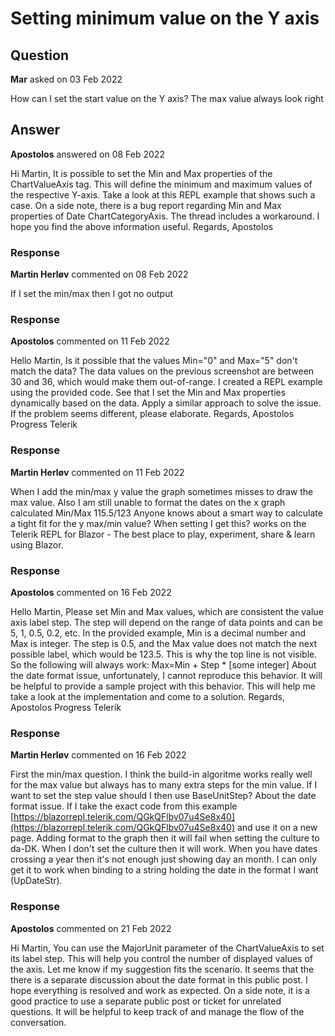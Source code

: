 # Setting minimum value on the Y axis

## Question

**Mar** asked on 03 Feb 2022

How can I set the start value on the Y axis? The max value always look right

## Answer

**Apostolos** answered on 08 Feb 2022

Hi Martin, It is possible to set the Min and Max properties of the ChartValueAxis tag. This will define the minimum and maximum values of the respective Y-axis. Take a look at this REPL example that shows such a case. On a side note, there is a bug report regarding Min and Max properties of Date ChartCategoryAxis. The thread includes a workaround. I hope you find the above information useful. Regards, Apostolos

### Response

**Martin Herløv** commented on 08 Feb 2022

If I set the min/max then I got no output <TelerikChart Width="100%" Height="100%" RenderAs="RenderingMode.Canvas"> <ChartTitle Text="Prices" /> <ChartTooltip Visible="true" /> <ChartLegend Position="ChartLegendPosition.Bottom" /> <ChartSeriesItems> <ChartSeries Type="ChartSeriesType.Line" Name="" Data="@Details.PriceGraphs" DashType="@DashType.Solid" CategoryField="@nameof(InstrumentPriceGraph.UpdateDateStr)" Field="@nameof(InstrumentPriceGraph.Price)"> </ChartSeries> </ChartSeriesItems> <ChartValueAxes> <ChartValueAxis Min="0" Max="5"> </ChartValueAxis> </ChartValueAxes> <ChartCategoryAxes> <ChartCategoryAxis Type="ChartCategoryAxisType.Category"> <ChartCategoryAxisLabels Step="2"> <ChartCategoryAxisLabelsRotation Angle="-45" /> </ChartCategoryAxisLabels> </ChartCategoryAxis> </ChartCategoryAxes> </TelerikChart>

### Response

**Apostolos** commented on 11 Feb 2022

Hello Martin, Is it possible that the values Min="0" and Max="5" don't match the data? The data values on the previous screenshot are between 30 and 36, which would make them out-of-range. I created a REPL example using the provided code. See that I set the Min and Max properties dynamically based on the data. Apply a similar approach to solve the issue. If the problem seems different, please elaborate. Regards, Apostolos Progress Telerik

### Response

**Martin Herløv** commented on 11 Feb 2022

When I add the min/max y value the graph sometimes misses to draw the max value. Also I am still unable to format the dates on the x graph calculated Min/Max 115.5/123 Anyone knows about a smart way to calculate a tight fit for the y max/min value? <TelerikChart Width="100%" Height="100%" RenderAs="RenderingMode.Canvas"> <ChartTitle Text="Prices" /> <ChartTooltip Visible="true" /> <ChartLegend Position="ChartLegendPosition.Bottom" /> <ChartSeriesItems> <ChartSeries Type="ChartSeriesType.Line" Name="" Data="@Details.PriceGraphs" DashType="@DashType.Solid" CategoryField="@nameof(InstrumentPriceGraph.UpdateDate)" Field="@nameof(InstrumentPriceGraph.Price)"> </ChartSeries> </ChartSeriesItems> <ChartValueAxes> <ChartValueAxis Min="@_yMinValue" Max="@_yMaxValue" /> </ChartValueAxes> <ChartCategoryAxes> <ChartCategoryAxis Type="ChartCategoryAxisType.Date" BaseUnit="ChartCategoryAxisBaseUnit.Days"> <ChartCategoryAxisLabels Step="2"> <ChartCategoryAxisLabelsRotation Angle="-45" /> </ChartCategoryAxisLabels> </ChartCategoryAxis> </ChartCategoryAxes> </TelerikChart> When setting <ChartCategoryAxisLabels Step="2" Format="{0:d}"> I get this? works on the Telerik REPL for Blazor - The best place to play, experiment, share & learn using Blazor.

### Response

**Apostolos** commented on 16 Feb 2022

Hello Martin, Please set Min and Max values, which are consistent the value axis label step. The step will depend on the range of data points and can be 5, 1, 0.5, 0.2, etc. In the provided example, Min is a decimal number and Max is integer. The step is 0.5, and the Max value does not match the next possible label, which would be 123.5. This is why the top line is not visible. So the following will always work: Max=Min + Step * [some integer] About the date format issue, unfortunately, I cannot reproduce this behavior. It will be helpful to provide a sample project with this behavior. This will help me take a look at the implementation and come to a solution. Regards, Apostolos Progress Telerik

### Response

**Martin Herløv** commented on 16 Feb 2022

First the min/max question. I think the build-in algoritme works really well for the max value but always has to many extra steps for the min value. If I want to set the step value should I then use BaseUnitStep? About the date format issue. If I take the exact code from this example [https://blazorrepl.telerik.com/QGkQFlbv07u4Se8x40](https://blazorrepl.telerik.com/QGkQFlbv07u4Se8x40) and use it on a new page. Adding format to the graph then it will fail when setting the culture to da-DK. When I don't set the culture then it will work. When you have dates crossing a year then it's not enough just showing day an month. I can only get it to work when binding to a string holding the date in the format I want (UpDateStr). <TelerikChart RenderAs="RenderingMode.Canvas"> <ChartTitle Text="Prices" /> <ChartTooltip Visible="true" /> <ChartLegend Position="ChartLegendPosition.Bottom" /> <ChartSeriesItems> <ChartSeries Type="ChartSeriesType.Line" Name="" Data="@Details.PriceGraphs" DashType="@DashType.Solid" CategoryField="@nameof(InstrumentPriceGraph.UpdateDateStr)" Field="@nameof(InstrumentPriceGraph.Price)"> </ChartSeries> </ChartSeriesItems> <ChartCategoryAxes> <ChartCategoryAxis Type="ChartCategoryAxisType.Category" BaseUnitStep="" BaseUnit="ChartCategoryAxisBaseUnit.Days"> <ChartCategoryAxisLabels Step="2"> <ChartCategoryAxisLabelsRotation Angle="-45" /> </ChartCategoryAxisLabels> </ChartCategoryAxis> </ChartCategoryAxes> </TelerikChart>

### Response

**Apostolos** commented on 21 Feb 2022

Hi Martin, You can use the MajorUnit parameter of the ChartValueAxis to set its label step. This will help you control the number of displayed values of the axis. Let me know if my suggestion fits the scenario. It seems that the there is a separate discussion about the date format in this public post. I hope everything is resolved and work as expected. On a side note, it is a good practice to use a separate public post or
ticket for unrelated questions. It will be helpful to keep track of and
manage the flow of the conversation.
